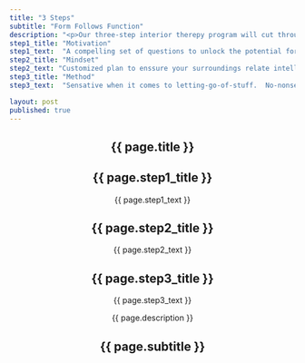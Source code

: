 ```yaml
---
title: "3 Steps"
subtitle: "Form Follows Function"
description: "<p>Our three-step interior therepy program will cut through the clutter.</p><p>A new harmonious environment will leave you free to do more of what's important to you.</p><p>With less.</p>"
step1_title: "Motivation"
step1_text:  "A compelling set of questions to unlock the potential for your living / workspace"
step2_title: "Mindset"
step2_text: "Customized plan to enssure your surroundings relate intelligently to who you are"
step3_title: "Method"
step3_text:  "Sensative when it comes to letting-go-of-stuff.  No-nonsense getting you organized"

layout: post
published: true
---
```


<!-- Intro Header -->
<header id="header" class="intro container-fluid">
	<div class="intro-body">
				<div class="verticalbar"></div>
				<div class="row">
					<div class="col-md-2 col-md-offset-10"><h2>{{ page.title }}</h2></div>
					<div class="col-md-2 col-md-offset-8 step1"><i></i><h2>{{ page.step1_title }}</h2><p>{{ page.step1_text }}</p></div>
					<div class="col-md-2 col-md-offset-7 step2"><i></i><h2>{{ page.step2_title }}</h2><p>{{ page.step2_text }}</p></div>
					<div class="col-md-2 col-md-offset-6 step3"><i></i><h2>{{ page.step3_title }}</h2><p>{{ page.step3_text }}</p></div>
					<div class="col-md-6"></div>
				</div>
				<div class="row">
					<a href="#testamonials" class="btn btn-circle page-scroll">
						<i class="fa fa-angle-double-down animated"></i></a>
					<div class="col-md-3 col-md-offset-1"><span class="" style="text-align:left;">{{ page.description  }}</span></div>
					<div class="col-md-2 col-md-offset-10"><h2>{{ page.subtitle }}</h2></div>
				</div>
	</div>
</header>

<!--a href="#about" class="btn btn-circle page-scroll"-->
